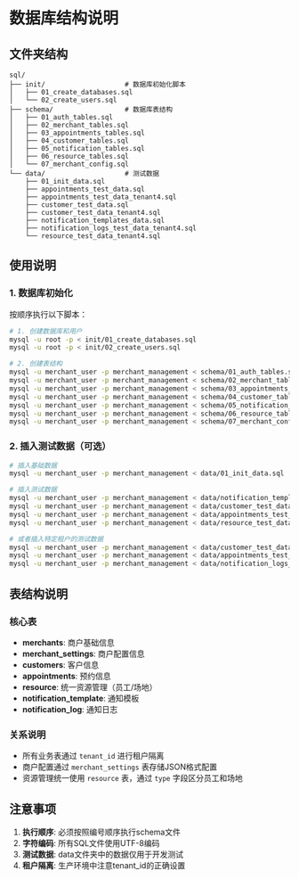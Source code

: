 # 数据库结构说明

## 文件夹结构

```
sql/
├── init/                    # 数据库初始化脚本
│   ├── 01_create_databases.sql
│   └── 02_create_users.sql
├── schema/                  # 数据库表结构
│   ├── 01_auth_tables.sql
│   ├── 02_merchant_tables.sql
│   ├── 03_appointments_tables.sql
│   ├── 04_customer_tables.sql
│   ├── 05_notification_tables.sql
│   ├── 06_resource_tables.sql
│   └── 07_merchant_config.sql
└── data/                    # 测试数据
    ├── 01_init_data.sql
    ├── appointments_test_data.sql
    ├── appointments_test_data_tenant4.sql
    ├── customer_test_data.sql
    ├── customer_test_data_tenant4.sql
    ├── notification_templates_data.sql
    ├── notification_logs_test_data_tenant4.sql
    └── resource_test_data_tenant4.sql
```

## 使用说明

### 1. 数据库初始化
按顺序执行以下脚本：

```bash
# 1. 创建数据库和用户
mysql -u root -p < init/01_create_databases.sql
mysql -u root -p < init/02_create_users.sql

# 2. 创建表结构
mysql -u merchant_user -p merchant_management < schema/01_auth_tables.sql
mysql -u merchant_user -p merchant_management < schema/02_merchant_tables.sql
mysql -u merchant_user -p merchant_management < schema/03_appointments_tables.sql
mysql -u merchant_user -p merchant_management < schema/04_customer_tables.sql
mysql -u merchant_user -p merchant_management < schema/05_notification_tables.sql
mysql -u merchant_user -p merchant_management < schema/06_resource_tables.sql
mysql -u merchant_user -p merchant_management < schema/07_merchant_config.sql
```

### 2. 插入测试数据（可选）
```bash
# 插入基础数据
mysql -u merchant_user -p merchant_management < data/01_init_data.sql

# 插入测试数据
mysql -u merchant_user -p merchant_management < data/notification_templates_data.sql
mysql -u merchant_user -p merchant_management < data/customer_test_data.sql
mysql -u merchant_user -p merchant_management < data/appointments_test_data.sql
mysql -u merchant_user -p merchant_management < data/resource_test_data_tenant4.sql

# 或者插入特定租户的测试数据
mysql -u merchant_user -p merchant_management < data/customer_test_data_tenant4.sql
mysql -u merchant_user -p merchant_management < data/appointments_test_data_tenant4.sql
mysql -u merchant_user -p merchant_management < data/notification_logs_test_data_tenant4.sql
```

## 表结构说明

### 核心表
- **merchants**: 商户基础信息
- **merchant_settings**: 商户配置信息
- **customers**: 客户信息
- **appointments**: 预约信息
- **resource**: 统一资源管理（员工/场地）
- **notification_template**: 通知模板
- **notification_log**: 通知日志

### 关系说明
- 所有业务表通过 `tenant_id` 进行租户隔离
- 商户配置通过 `merchant_settings` 表存储JSON格式配置
- 资源管理统一使用 `resource` 表，通过 `type` 字段区分员工和场地

## 注意事项

1. **执行顺序**: 必须按照编号顺序执行schema文件
2. **字符编码**: 所有SQL文件使用UTF-8编码
3. **测试数据**: data文件夹中的数据仅用于开发测试
4. **租户隔离**: 生产环境中注意tenant_id的正确设置